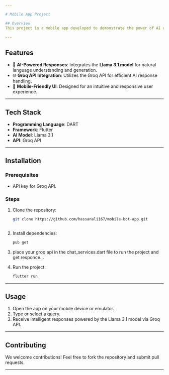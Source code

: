 ```yaml
---

# Mobile App Project  

## Overview  
This project is a mobile app developed to demonstrate the power of AI using the **Llama 3.1 model** and **Groq API** for intelligent responses. The app provides seamless integration of advanced AI capabilities into a user-friendly mobile interface.  

---
```


## Features  
- 🧠 **AI-Powered Responses**: Integrates the **Llama 3.1 model** for natural language understanding and generation.  
- 🌐 **Groq API Integration**: Utilizes the Groq API for efficient AI response handling.  
- 📱 **Mobile-Friendly UI**: Designed for an intuitive and responsive user experience.  

---

## Tech Stack  
- **Programming Language**: DART
- **Framework**: Flutter
- **AI Model**: Llama 3.1  
- **API**: Groq API  

---

## Installation  
### Prerequisites   
- API key for Groq API.  

### Steps  
1. Clone the repository:  
   ```bash  
   git clone https://github.com/hassanali167/mobile-bot-app.git
   ```    
   ```  
2. Install dependencies:  
   ```bash  
   pub get  
   ```  

3. place your groq api in the chat_services.dart  file to run the project and get responce...


4. Run the project:  
   ```bash  
   flutter run  
   ```  

---

## Usage  
1. Open the app on your mobile device or emulator.  
2. Type or select a query.  
3. Receive intelligent responses powered by the Llama 3.1 model via Groq API.  

---

## Contributing  
We welcome contributions! Feel free to fork the repository and submit pull requests.  

---
